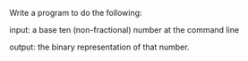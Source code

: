Write a program to do the following:

input: a base ten (non-fractional) number at the command line 

output: the binary representation of that number.
